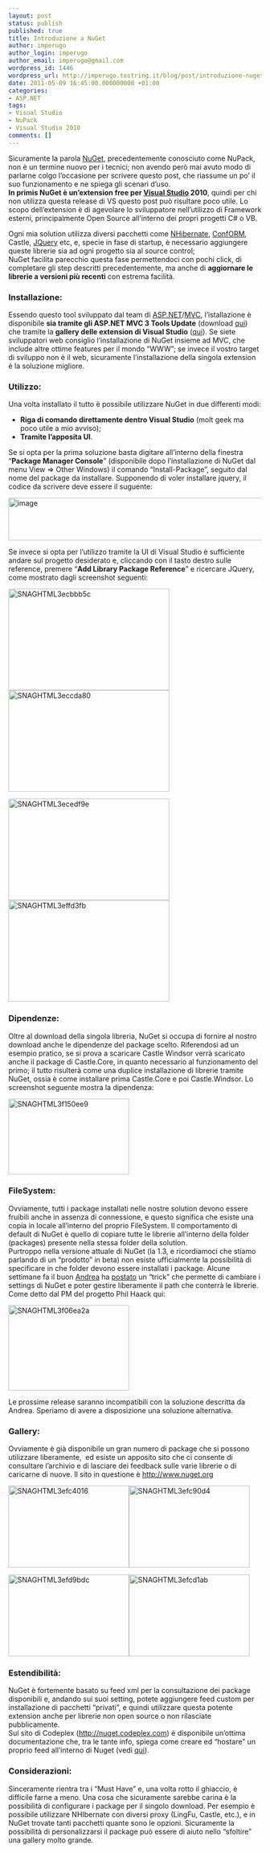 ```yaml
---
layout: post
status: publish
published: true
title: Introduzione a NuGet
author: imperugo
author_login: imperugo
author_email: imperugo@gmail.com
wordpress_id: 1446
wordpress_url: http://imperugo.tostring.it/blog/post/introduzione-nuget/
date: 2011-05-09 16:45:00.000000000 +01:00
categories:
- ASP.NET
tags:
- Visual Studio
- NuPack
- Visual Studio 2010
comments: []
---
```

<p>Sicuramente la parola <a title="NuGet Official Site" href="http://www.nuget.org/" rel="nofollow" target="_blank">NuGet</a>, precedentemente conosciuto come NuPack, non è un termine nuovo per i tecnici; non avendo però mai avuto modo di parlarne colgo l’occasione per scrivere questo post, che riassume un po’ il suo funzionamento e ne spiega gli scenari d’uso.     <br /><strong>In primis NuGet è un’extension free per </strong><a title="http://www.tostring.it/tags/archive/visual+studio" href="http://tostring.it/tags/archive/visual+studio" target="_blank"><strong>Visual Studio</strong></a><strong> 2010</strong>, quindi per chi non utilizza questa release di VS questo post può risultare poco utile. Lo scopo dell’extension è di agevolare lo sviluppatore nell’utilizzo di Framework esterni, principalmente Open Source all’interno dei propri progetti C# o VB. </p>  <p>Ogni mia solution utilizza diversi pacchetti come <a title="Posts su NHibernate" href="http://www.tostring.it/categories/archive/nhibernate/">NHibernate</a>, <a title="ConfORM" href="http://tostring.it/tags/archive/conform" target="_blank">ConfORM</a>, Castle, <a title="jQuery" href="http://tostring.it/tags/archive/jquery" target="_blank">JQuery</a> etc, e, specie in fase di startup, è necessario aggiungere queste librerie sia ad ogni progetto sia al source control;     <br />NuGet facilita parecchio questa fase permettendoci con pochi click, di completare gli step descritti precedentemente, ma anche di <strong>aggiornare le librerie a versioni più recenti</strong> con estrema facilità.</p>  <h3>Installazione:</h3>  <p>Essendo questo tool sviluppato dal team di <a title="ASP.NET posts" href="http://tostring.it/tags/archive/asp.net" target="_blank">ASP.NET</a>/<a title="ASP.NET MVC" href="http://tostring.it/tags/archive/mvc" target="_blank">MVC</a>, l’istallazione è disponibile <strong>sia tramite gli ASP.NET MVC 3 Tools Update</strong> (download <a title="ASP.NET MVC 3 Tools Update downlaod" href="http://www.microsoft.com/downloads/en/details.aspx?FamilyID=82cbd599-d29a-43e3-b78b-0f863d22811a" rel="nofollow" target="_blank">qui</a>) che tramite la <strong>gallery delle extension di Visual Studio</strong> (<a title="NuGet Package Manager" href="http://visualstudiogallery.msdn.microsoft.com/27077b70-9dad-4c64-adcf-c7cf6bc9970c" rel="nofollow" target="_blank">qui</a>). Se siete sviluppatori web consiglio l’installazione di NuGet insieme ad MVC, che include altre ottime features per il mondo “WWW”; se invece il vostro target di sviluppo non è il web, sicuramente l’installazione della singola extension è la soluzione migliore.</p>  <h3>Utilizzo:</h3>  <p>Una volta installato il tutto è possibile utilizzare NuGet in due differenti modi:</p>  <ul>   <li><strong>Riga di comando direttamente dentro Visual Studio</strong> (molt geek ma poco utile a mio avviso); </li>    <li><strong>Tramite l’apposita UI</strong>. </li> </ul>  <p>Se si opta per la prima soluzione basta digitare all’interno della finestra “<strong>Package Manager Console</strong>” (disponibile dopo l’installazione di NuGet dal menu View =&gt; Other Windows) il comando “Install-Package”, seguito dal nome del package da installare. Supponendo di voler installare jquery, il codice da scrivere deve essere il suguente:</p>  <p><img style="background-image: none; border-right-width: 0px; padding-left: 0px; padding-right: 0px; display: inline; border-top-width: 0px; border-bottom-width: 0px; border-left-width: 0px; padding-top: 0px" title="image" border="0" alt="image" src="http://www.tostring.it/UserFiles/imperugo/image_3_2.png" width="640" height="85" /></p>  <p>Se invece si opta per l’utilizzo tramite la UI di Visual Studio è sufficiente andare sul progetto desiderato e, cliccando con il tasto destro sulle reference, premere “<strong>Add Library Package Reference</strong>” e ricercare JQuery, come mostrato dagli screenshot seguenti:</p>  <p><a href="http://www.tostring.it/UserFiles/imperugo/SNAGHTML3ecbbb5c.png"><img style="background-image: none; border-right-width: 0px; padding-left: 0px; padding-right: 0px; display: inline; border-top-width: 0px; border-bottom-width: 0px; border-left-width: 0px; padding-top: 0px" title="SNAGHTML3ecbbb5c" border="0" alt="SNAGHTML3ecbbb5c" src="http://www.tostring.it/UserFiles/imperugo/SNAGHTML3ecbbb5c_thumb.png" width="320" height="202" /></a><a href="http://www.tostring.it/UserFiles/imperugo/SNAGHTML3eccda80.png"><img style="background-image: none; border-right-width: 0px; padding-left: 0px; padding-right: 0px; display: inline; border-top-width: 0px; border-bottom-width: 0px; border-left-width: 0px; padding-top: 0px" title="SNAGHTML3eccda80" border="0" alt="SNAGHTML3eccda80" src="http://www.tostring.it/UserFiles/imperugo/SNAGHTML3eccda80_thumb.png" width="320" height="202" /></a></p>  <p><a href="http://www.tostring.it/UserFiles/imperugo/SNAGHTML3ecedf9e.png"><img style="background-image: none; border-right-width: 0px; padding-left: 0px; padding-right: 0px; display: inline; border-top-width: 0px; border-bottom-width: 0px; border-left-width: 0px; padding-top: 0px" title="SNAGHTML3ecedf9e" border="0" alt="SNAGHTML3ecedf9e" src="http://www.tostring.it/UserFiles/imperugo/SNAGHTML3ecedf9e_thumb.png" width="320" height="202" /></a><a href="http://www.tostring.it/UserFiles/imperugo/SNAGHTML3effd3fb.png"><img style="background-image: none; border-right-width: 0px; padding-left: 0px; padding-right: 0px; display: inline; border-top-width: 0px; border-bottom-width: 0px; border-left-width: 0px; padding-top: 0px" title="SNAGHTML3effd3fb" border="0" alt="SNAGHTML3effd3fb" src="http://www.tostring.it/UserFiles/imperugo/SNAGHTML3effd3fb_thumb.png" width="320" height="202" /></a></p>  <h3>Dipendenze:</h3>  <p>Oltre al download della singola libreria, NuGet si occupa di fornire al nostro download anche le dipendenze del package scelto. Riferendosi ad un esempio pratico, se si prova a scaricare Castle Windsor verrà scaricato anche il package di Castle.Core, in quanto necessario al funzionamento del primo; il tutto risulterà come una duplice installazione di librerie tramite NuGet, ossia è come installare prima Castle.Core e poi Castle.Windsor. Lo screenshot seguente mostra la dipendenza:</p>  <p><a href="http://www.tostring.it/UserFiles/imperugo/SNAGHTML3f150ee9.png"><img style="background-image: none; border-right-width: 0px; padding-left: 0px; padding-right: 0px; display: inline; border-top-width: 0px; border-bottom-width: 0px; border-left-width: 0px; padding-top: 0px" title="SNAGHTML3f150ee9" border="0" alt="SNAGHTML3f150ee9" src="http://www.tostring.it/UserFiles/imperugo/SNAGHTML3f150ee9_thumb.png" width="240" height="151" /></a></p>  <h3>FileSystem:</h3>  <p>Ovviamente, tutti i package installati nelle nostre solution devono essere fruibili anche in assenza di connessione, e questo significa che esiste una copia in locale all’interno del proprio FileSystem. Il comportamento di default di NuGet è quello di copiare tutte le librerie all’interno della folder (packages) presente nella stessa folder della solution.    <br />Purtroppo nella versione attuale di NuGet (la 1.3, e ricordiamoci che stiamo parlando di un “prodotto” in beta) non esiste ufficialmente la possibilità di specificare in che folder devono essere installati i package. Alcune settimane fa il buon <a title="Il blog di Andrea Saltarello" href="http://blogs.ugidotnet.org/pape" rel="nofollow" target="_blank">Andrea</a> ha <a title="Usare path custom con NuGet" href="http://blogs.ugidotnet.org/pape/archive/2011/03/30/usare-path-custom-con-nuget.aspx" rel="nofollow" target="_blank">postato</a> un “trick” che permette di cambiare i settings di NuGet e poter gestire liberamente il path che conterrà le librerie. Come detto dal PM del progetto Phil Haack qui:</p>  <p><a href="http://www.tostring.it/UserFiles/imperugo/SNAGHTML3f06ea2a.png"><img style="background-image: none; border-right-width: 0px; padding-left: 0px; padding-right: 0px; display: inline; border-top-width: 0px; border-bottom-width: 0px; border-left-width: 0px; padding-top: 0px" title="SNAGHTML3f06ea2a" border="0" alt="SNAGHTML3f06ea2a" src="http://www.tostring.it/UserFiles/imperugo/SNAGHTML3f06ea2a_thumb.png" width="240" height="170" /></a></p>  <p>Le prossime release saranno incompatibili con la soluzione descritta da Andrea. Speriamo di avere a disposizione una soluzione alternativa.</p>  <h3>Gallery:</h3>  <p>Ovviamente è già disponibile un gran numero di package che si possono utilizzare liberamente,&#160; ed esiste un apposito sito che ci consente di consultare l’archivio e di lasciare dei feedback sulle varie librerie o di caricarne di nuove. Il sito in questione è <a href="http://www.nuget.org">http://www.nuget.org</a>&#160;</p>  <p><a href="http://www.tostring.it/UserFiles/imperugo/SNAGHTML3efc4016.png"><img style="background-image: none; border-right-width: 0px; padding-left: 0px; padding-right: 0px; display: inline; border-top-width: 0px; border-bottom-width: 0px; border-left-width: 0px; padding-top: 0px" title="SNAGHTML3efc4016" border="0" alt="SNAGHTML3efc4016" src="http://www.tostring.it/UserFiles/imperugo/SNAGHTML3efc4016_thumb.png" width="240" height="163" /></a><a href="http://www.tostring.it/UserFiles/imperugo/SNAGHTML3efc90d4.png"><img style="background-image: none; border-right-width: 0px; padding-left: 0px; padding-right: 0px; display: inline; border-top-width: 0px; border-bottom-width: 0px; border-left-width: 0px; padding-top: 0px" title="SNAGHTML3efc90d4" border="0" alt="SNAGHTML3efc90d4" src="http://www.tostring.it/UserFiles/imperugo/SNAGHTML3efc90d4_thumb.png" width="240" height="163" /></a></p>  <p><a href="http://www.tostring.it/UserFiles/imperugo/SNAGHTML3efd9bdc.png"><img style="background-image: none; border-right-width: 0px; padding-left: 0px; padding-right: 0px; display: inline; border-top-width: 0px; border-bottom-width: 0px; border-left-width: 0px; padding-top: 0px" title="SNAGHTML3efd9bdc" border="0" alt="SNAGHTML3efd9bdc" src="http://www.tostring.it/UserFiles/imperugo/SNAGHTML3efd9bdc_thumb.png" width="240" height="163" /></a><a href="http://www.tostring.it/UserFiles/imperugo/SNAGHTML3efcd1ab.png"><img style="background-image: none; border-right-width: 0px; padding-left: 0px; padding-right: 0px; display: inline; border-top-width: 0px; border-bottom-width: 0px; border-left-width: 0px; padding-top: 0px" title="SNAGHTML3efcd1ab" border="0" alt="SNAGHTML3efcd1ab" src="http://www.tostring.it/UserFiles/imperugo/SNAGHTML3efcd1ab_thumb.png" width="240" height="163" /></a></p>  <h3>Estendibilità:</h3>  <p>NuGet è fortemente basato su feed xml per la consultazione dei package disponibili e, andando sui suoi setting, potete aggiungere feed custom per installazione di pacchetti “privati”, e quindi utilizzare questa potente extension anche per librerie non open source o non rilasciate pubblicamente.    <br />Sul sito di Codeplex (<a href="http://nuget.codeplex.com">http://nuget.codeplex.com</a>) è disponibile un’ottima documentazione che, tra le tante info, spiega come creare ed “hostare” un proprio feed all’interno di Nuget (vedi <a title="Hosting Your Own NuGet Feeds" href="http://nuget.codeplex.com/wikipage?title=Hosting%20Your%20Own%20Local%20and%20Remote%20NuPack%20Feeds" rel="nofollow" target="_blank">qui</a>).     <br /></p>  <h3>Considerazioni:</h3>  <p>Sinceramente rientra tra i “Must Have” e, una volta rotto il ghiaccio, è difficile farne a meno. Una cosa che sicuramente sarebbe carina è la possibilità di configurare i package per il singolo download. Per esempio è possibile utilizzare NHIbernate con diversi proxy (LingFu, Castle, etc.), e in NuGet trovate tanti pacchetti quante sono le opzioni. Sicuramente la possibilità di personalizzarsi il package può essere di aiuto nello “sfoltire” una gallery molto grande.</p>
